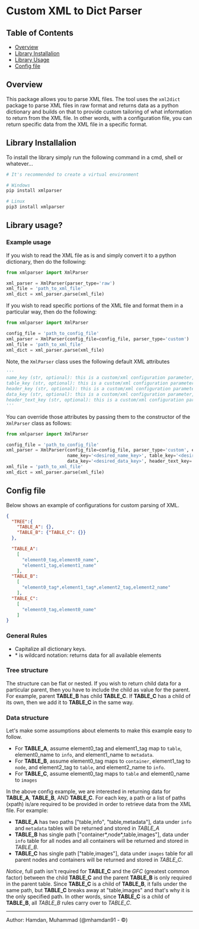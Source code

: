 Custom XML to Dict Parser
==============================
## Table of Contents

 * [Overview](#overview)
 * [Library Installalion](#library-installalion)
 * [Library Usage](#library-usage)
 * [Config file](#config-file)


## Overview
This package allows you to parse XML files. The tool uses the `xml2dict` package to parse XML files in raw format and returns data as a python dictionary and builds on that to provide custom tailoring of what information to return from the XML file. In other words, with a configuration file, you can return specific data from the XML file in a specific format.

## Library Installalion
To install the library simply run the following command in a cmd, shell or whatever...

```bash
# It's recommended to create a virtual environment

# Windows
pip install xmlparser

# Linux
pip3 install xmlparser
```

## Library usage?

### Example usage
If you wish to read the XML file as is and simply convert it to a python dictionary, then do the following:
```python
from xmlparser import XmlParser

xml_parser = XmlParser(parser_type='raw')
xml_file = 'path_to_xml_file'
xml_dict = xml_parser.parse(xml_file)
```

If you wish to read specific portions of the XML file and format them in a particular way, then do the following:
```python
from xmlparser import XmlParser

config_file = 'path_to_config_file'
xml_parser = XmlParser(config_file=config_file, parser_type='custom')
xml_file = 'path_to_xml_file'
xml_dict = xml_parser.parse(xml_file)
```

Note, the `XmlParser` class uses the following default XML attributes

```python
'''
name_key (str, optional): this is a custom/xml configuration parameter, and it is the name of primary tag. Defaults to "@name".
table_key (str, optional): this is a custom/xml configuration parameter, and it is the table identifier. Defaults to "th".
header_key (str, optional): this is a custom/xml configuration parameter, and it is the header identifier. Defaults to 'header'.
data_key (str, optional): this is a custom/xml configuration parameter, and it is the data identifier. Defaults to "rows".
header_text_key (str, optional): this is a custom/xml configuration parameter, and it is the table's key identifier. Defaults to "#text".
'''
```

You can override those attributes by passing them to the constructor of the `XmlParser` class as follows:

```python
from xmlparser import XmlParser

config_file = 'path_to_config_file'
xml_parser = XmlParser(config_file=config_file, parser_type='custom', encoding='utf-8',
                       name_key='<desired_name_key>', table_key='<desired_table_key>', header_key='<desired_header_keyr>',
                       data_key='<desired_data_key>', header_text_key='<desired_header_text_key>')
xml_file = 'path_to_xml_file'
xml_dict = xml_parser.parse(xml_file)
```

## Config file

Below shows an example of configurations for custom parsing of XML.

```json
{
  "TREE":{
    "TABLE_A": {},
    "TABLE_B": {"TABLE_C": {}}
  },

  "TABLE_A":
    [
      "element0_tag,element0_name",
      "element1_tag,element1_name"
    ],
  "TABLE_B":
    [
      "element0_tag*,element1_tag*,element2_tag,element2_name"
    ],
  "TABLE_C":
    [
      "element0_tag,element0_name"
    ]
}

```

### General Rules
- Capitalize all dictionary keys.
- \* is wildcard notation: returns data for all available elements

### Tree structure
The structure can be flat or nested. If you wish to return child data for a particular parent, then you have to include the child as value for the parent. For example, parent **TABLE_B** has child **TABLE_C**. If **TABLE_C** has a child of its own, then we add it to **TABLE_C** in the same way.

### Data structure
Let's make some assumptions about elements to make this example easy to follow.
- For **TABLE_A**, assume element0_tag and element1_tag map to `table`, element0_name to `info`, and element1_name to `metadata`.
- For **TABLE_B**, assume element0_tag maps to `container`, element1_tag to `node`, and element2_tag to `table`, and element2_name to `info`.
- For **TABLE_C**, assume element0_tag maps to `table` and element0_name to `images`

In the above config example, we are interested in returning data for **TABLE_A**, **TABLE_B**, AND **TABLE_C**.
For each key, a path or a list of paths (xpath) is/are required to be provided in order to retrieve data from the XML file. For example:
- **TABLE_A** has two paths ["table,info", "table,metadata"], data under `info` and `metadata` tables will be returned and stored in *TABLE_A*
- **TABLE_B** has single path ["container*,node*,table,images"], data under `info` table for all nodes and all containers will be returned and stored in *TABLE_B*.
- **TABLE_C** has single path ["table,images"], data under `images` table for all parent nodes and containers will be returned and stored in *TABLE_C*. 

*Notice*, full path isn't required for **TABLE_C** and the *GFC* (greatest common factor) between the child **TABLE_C** and the parent **TABLE_B** is only required in the parent table. Since **TABLE_C** is a child of **TABLE_B**, it falls under the same path, but **TABLE_C** breaks away at "table,images" and that's why it is the only specified path. In other words, since **TABLE_C** is a child of **TABLE_B**, all *TABLE_B* rules carry over to *TABLE_C*. 

----------------------------------------
Author: Hamdan, Muhammad (@mhamdan91 - ©)
